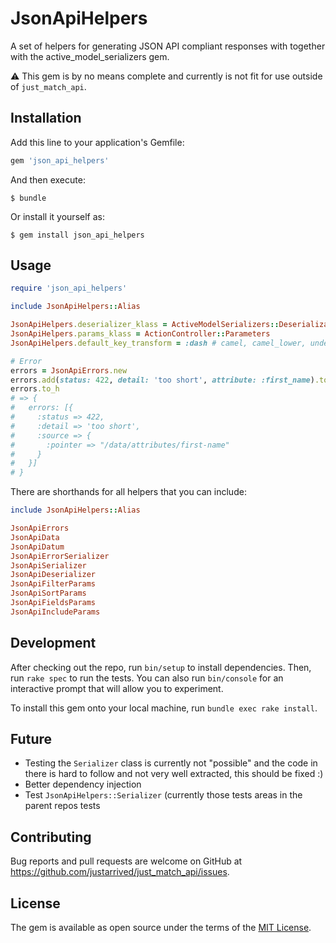# JsonApiHelpers

A set of helpers for generating JSON API compliant responses with together with the active_model_serializers gem.

:warning: This gem is by no means complete and currently is not fit for use outside of `just_match_api`.

## Installation

Add this line to your application's Gemfile:

```ruby
gem 'json_api_helpers'
```

And then execute:

    $ bundle

Or install it yourself as:

    $ gem install json_api_helpers

## Usage

```ruby
require 'json_api_helpers'

include JsonApiHelpers::Alias

JsonApiHelpers.deserializer_klass = ActiveModelSerializers::Deserialization
JsonApiHelpers.params_klass = ActionController::Parameters
JsonApiHelpers.default_key_transform = :dash # camel, camel_lower, underscore, unaltered

# Error
errors = JsonApiErrors.new
errors.add(status: 422, detail: 'too short', attribute: :first_name).to_h
errors.to_h
# => {
#   errors: [{
#     :status => 422,
#     :detail => 'too short',
#     :source => {
#       :pointer => "/data/attributes/first-name"
#     }
#   }]
# }
```

There are shorthands for all helpers that you can include:

```ruby
include JsonApiHelpers::Alias

JsonApiErrors
JsonApiData
JsonApiDatum
JsonApiErrorSerializer
JsonApiSerializer
JsonApiDeserializer
JsonApiFilterParams
JsonApiSortParams
JsonApiFieldsParams
JsonApiIncludeParams
```

## Development

After checking out the repo, run `bin/setup` to install dependencies. Then, run `rake spec` to run the tests. You can also run `bin/console` for an interactive prompt that will allow you to experiment.

To install this gem onto your local machine, run `bundle exec rake install`.

## Future

* Testing the `Serializer` class is currently not "possible" and the code in there is hard to follow and not very well extracted, this should be fixed :)
* Better dependency injection
* Test `JsonApiHelpers::Serializer` (currently those tests areas in the parent repos tests

## Contributing

Bug reports and pull requests are welcome on GitHub at https://github.com/justarrived/just_match_api/issues.

## License

The gem is available as open source under the terms of the [MIT License](http://opensource.org/licenses/MIT).
